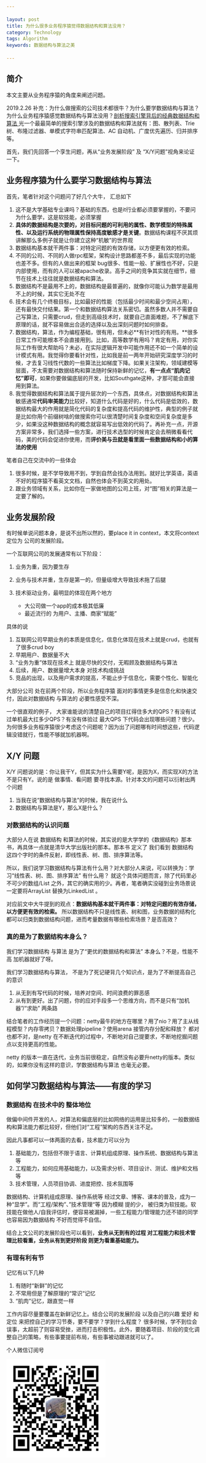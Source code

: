 ```yaml
---

layout: post
title: 为什么很多业务程序猿觉得数据结构和算法没用？
category: Technology
tags: Algorithm
keywords: 数据结构与算法之美

---
```


## 简介

本文主要从业务程序猿的角度来阐述问题。

2019.2.26 补充：为什么做搜索的公司技术都很牛？为什么要学数据结构与算法？为什么业务程序猿感觉数据结构与算法没用？[剖析搜索引擎背后的经典数据结构和算法
](https://time.geekbang.org/column/article/79433) 光一个最最简单的搜索引擎涉及的数据结构和算法就有：图、散列表、Trie 树、布隆过滤器、单模式字符串匹配算法、AC 自动机、广度优先遍历、归并排序等。

首先，我们先回答一个孪生问题，再从“业务发展阶段” 及 “X/Y问题”视角来论证一下。

## 业务程序猿为什么要学习数据结构与算法

首先，笔者针对这个问题问了好几个大牛， 汇总如下

1. 这不是大学基础专业课吗？基础的东西，也是it行业都必须要掌握的，不要问为什么要学，这是软技能，必须掌握
2. **具体的数据结构是次要的，对目标问题的可利用的属性、数学模型的特殊属性、以及运行系统的物理属性保持高度敏感才是关键**。数据结构课程不厌其烦讲解那么多例子就是让你建立这种“机敏”的世界观
3. 数据结构基本就干两件事：对特定问题的有效存储，以方便更有效的检索。
4. 不同的公司、不同的人做rpc框架，架构设计思路都差不多，最后实现的功能也差不多。但有的人做出来的框架 bug很多、性能一般、扩展性也不好，只是内部使用，而有的人可以被apache收录。高手之间的竞争其实就在细节，细节在技术上往往就是数据结构和算法。
5. 数据结构不是最用不上的，数据结构是最普遍的，就像你可能认为数学是最用不上的时候，其实它无处不在
6. 技术会有几个终极目标，比如最好的性能（包括最少时间和最少空间占用），还有最快交付结果。第一个和数据结构算法关系密切。虽然多数人并不需要自己写算法，只需要crud，但走到高级技术时，就要自己直面难题，不了解底下原理的话，就不容易做出合适的选择以及出深刻问题时如何排查。
7. 数据结构，算法，作为编程基础，很有用，但未必**有针对性的有用。**很多日常工作可能根本不会直接用到。比如，高等数学有用吗？肯定有用，对你实际工作有很大帮助吗？未必，在实际逻辑开发中可能作用还不如一个简单的设计模式有用。我觉得你要看针对性，比如我是前一两年开始研究深度学习的时候，才去复习线性代数的一些算法比如梯度下降。如果关注架构，领域建模等层面，不太需要对数据结构和算法随时保持新鲜的记忆，**有一点点“肌肉记忆”即可**，如果你要做偏底层的开发，比如Southgate这种，才那可能会直接用到算法。
8. 我觉得数据结构和算法属于提升层次的一个东西，具体点，对数据结构和算法敏感通常**代码审美能力**比较好，知道什么代码是好的，什么代码是低效的，数据结构最大的作用就是简化代码的复杂度和提高代码的维护性，典型的例子就是比如你用个前缀树啥的做搜索你可以很清楚时间复杂度和空间复杂度是多少，如果没这种数据结构的概念就容易写出低效的代码了。再补充一点，开源方案非常多，我们选择一些方案，进行技术选型的时候肯定会去稍微看看代码，美的代码会促进你使用，而**评价美与丑就是看里面一些数据结构和小的算法的使用**


笔者自己在交流中的一些体会

1. 很多时候，是不学导致用不到，学到自然会找办法用到。就好比学英语，英语不好的程序猿不看英文文档，自然也体会不到英文的用处。
2. 跟业务领域有关系，比如你在一家做地图的公司上班，对“图”相关的算法是一定要了解的。



## 业务发展阶段

有时候单说问题本身，是说不出所以然的，要place it in context，本文将context 定位为 公司的发展阶段。

一个互联网公司的发展通常有以下阶段：

1. 业务为重，因为要生存
2. 业务与技术并重，生存是第一的，但量级增大导致技术拖了后腿
3. 技术驱动业务，最明显的体现在两个地方

	* 大公司做一个app的成本极其低廉
	* 最近流行的 为用户、主播、商家“赋能”

具体的说

1. 互联网公司早期业务的本质是信息化，信息化体现在技术上就是crud，也就有了很多crud boy
2. 早期用户、数据量不大
3. “业务为重”体现在技术上 就是尽快的交付，无暇顾及数据结构与算法
4. 后续，用户、数据量增大本身 对技术构成挑战
5. 竞品的出现，以及用户需求的提高，不能止步于信息化，需要个性化、智能化

大部分公司 处在前两个阶段，所以业务程序猿 面对的事情更多是信息化和快速交付，因此对数据结构 与算法的 必要性感受不深。


一个很直观的例子， 大家谁能说的清楚自己的项目扛得住多大的QPS？有没有试过单机最大扛多少QPS？有没有体验过 最大QPS 下代码会出现哪些问题？很少。为何很多业务程序猿很少考虑这个问题呢？因为出了问题哪有时间想这些，代码逻辑没错就行，性能不够就加机器啊。


## X/Y 问题

X/Y 问题说的是：你让我干Y，但其实为什么需要Y呢，是因为X，而实现X的方法 不是只有Y。说的是 做事情、看问题 要寻找本源。针对本文的问题可以衍射出两个问题

1. 当我在说“数据结构与算法”的时候，我在说什么
2. 数据结构与算法是Y，那么X是什么？
### 对数据结构的认识问题

大部分人在说 数据结构 和算法的时候，其实说的是大学学的《数据结构》那本书，再具体一点就是清华大学出版社的那本。那本书 定义了 我们看到 数据结构 这四个字时的条件反射，即线性表、树、图、排序算法等。

所以，我们说学习数据结构与算法有什么用？对大部分人来说，可以转换为：学习“线性表、树、图、排序算法” 有什么用？ 就这个具体问题而言，除了代码里必不可少的数组/List 之外，其它的确实用的少。再者，笔者确实没碰到业务场景说 一定要将ArrayList 替换为LinkedList 。

对应前文中大牛提到的观点：**数据结构基本就干两件事：对特定问题的有效存储，以方便更有效的检索。** 所以数据结构不只是线性表、树和图，业务数据的结构化都可以归类到数据结构问题，进而考量数据有哪些检索场景？是否高效？


### 真的是为了数据结构本身么？

我们学习数据结构 与算法 是为了“更优的数据结构和算法” 本身么？不是，性能不高 加机器就好了呀。

我们学习数据结构与算法， 不是为了死记硬背几个知识点，是为了不断提高自己的意识

1. 从无到有写代码的时候，培养对空间、时间浪费的罪恶感
2. 从有到更好。出了问题，你的应对手段多一个思维方向，而不是只有“加机器”/“求助” 两条路

结合笔者的工作经历提一个问题：netty最牛的地方在哪里？用了nio？用了主从线程模型？内存零拷贝？数据处理pipeline？使用arena 接管内存分配和释放？ 都对也都不对，是netty 在不断迭代的过程中，不断地对自己提要求，不断地挖掘问题点以支持更高的性能。

netty 的版本一直在迭代，业务当前很稳定，自然没有必要升netty的版本。类似的，如果你没有这样的意识，学数据结构与算法 也毫无必要。

## 如何学习数据结构与算法——有度的学习

### 数据结构 在技术中的 整体地位

做偏中间件开发的人，对算法和偏底层的比如网络的运用是比较多的，一般数据结构和算法能力都比较好，但他们对“工程”架构的东西关注不足。

因此凡事都可以一体两面的去看，技术能力可以分为

1. 基础能力，包括但不限于语言、计算机组成原理、操作系统、数据结构与算法等
2. 工程能力，如何应用基础能力，以及需求分析、项目设计、测试、维护和文档等
3. 技术管理，人员项目协调、进度把控、技术氛围等

数据结构、计算机组成原理、操作系统等 经过文章、博客、课本的普及，成为一种“显学”。而“工程/架构”、”技术管理“等 因为模糊 提的少， 被归类为软技能。软技能在做他人/自我评估时，便容易被漏掉，一些工程能力/管理能力还不错的同学 也容易因为数据结构 不好而觉得不自信。

结合上文公司的发展阶段也可以看到，**业务从无到有的过程 对工程能力和技术管理比较看重，业务从有到更好阶段 则更为看重基础能力。**

### 有理有利有节

记忆有以下几种

1. 有随时“新鲜”的记忆
2. 不常用但是了解原理的“常识“记忆
3. “肌肉”记忆，跟直觉一样

工作内容尽量要覆盖在新鲜记忆上。结合公司的发展阶段 以及自己的兴趣 爱好 和 定位 来把控自己的学习节奏，要不要学？学到什么程度？ 很多时候，学不到位会误事，太超前了则容易受挫，进而打击积极性。此外，要随着项目、阶段的变化调整自己的策略，有些事要提前布局，有些事被动跟进就可以了。

个人微信订阅号

![](/public/upload/qrcode_for_gh.jpg)











